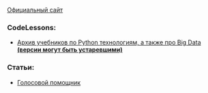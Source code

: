 [Официальный сайт](https://www.python.org)

### CodeLessons:
* [Архив учебников по Python технологиям, а также про Big Data **(версии могут быть устаревшими)**](https://coderlessons.com/tutorials)

### Статьи:
* [Голосовой помощник](https://www.machinelearningmastery.ru/building-a-simple-voice-assistant-for-your-mac-in-python-62247543b626/)